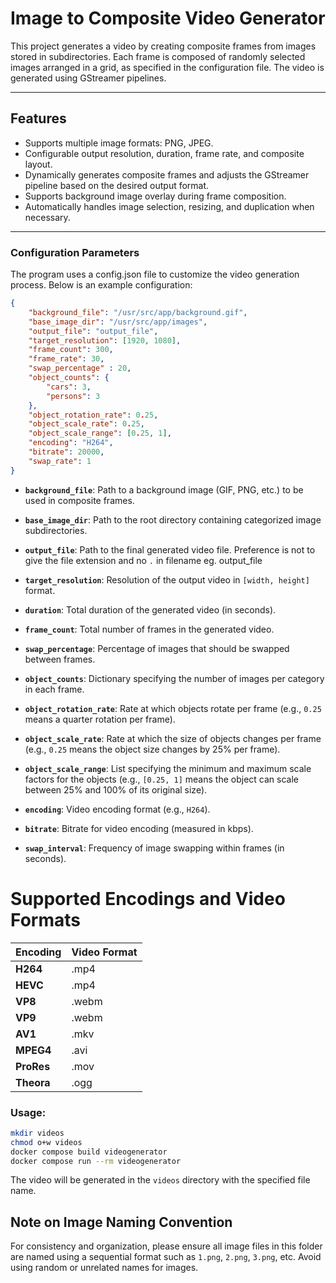 # Image to Composite Video Generator

This project generates a video by creating composite frames from images stored in subdirectories. Each frame is composed
of randomly selected images arranged in a grid, as specified in the configuration file. The video is generated using
GStreamer pipelines.

______________________________________________________________________

## Features

- Supports multiple image formats: PNG, JPEG.
- Configurable output resolution, duration, frame rate, and composite layout.
- Dynamically generates composite frames and adjusts the GStreamer pipeline based on the desired output format.
- Supports background image overlay during frame composition.
- Automatically handles image selection, resizing, and duplication when necessary.

______________________________________________________________________

### Configuration Parameters

The program uses a config.json file to customize the video generation process. Below is an example configuration:

```json
{
    "background_file": "/usr/src/app/background.gif",
    "base_image_dir": "/usr/src/app/images",
    "output_file": "output_file",
    "target_resolution": [1920, 1080],
    "frame_count": 300,
    "frame_rate": 30,
    "swap_percentage" : 20,
    "object_counts": {
        "cars": 3,
        "persons": 3
    },
    "object_rotation_rate": 0.25, 
    "object_scale_rate": 0.25, 
    "object_scale_range": [0.25, 1],
    "encoding": "H264",
    "bitrate": 20000,
    "swap_rate": 1
}
```

- **`background_file`**: Path to a background image (GIF, PNG, etc.) to be used in composite frames.

- **`base_image_dir`**: Path to the root directory containing categorized image subdirectories.

- **`output_file`**: Path to the final generated video file. Preference is not to give the file extension and no `.` in
  filename eg. output_file

- **`target_resolution`**: Resolution of the output video in `[width, height]` format.

- **`duration`**: Total duration of the generated video (in seconds).

- **`frame_count`**: Total number of frames in the generated video.

- **`swap_percentage`**: Percentage of images that should be swapped between frames.

- **`object_counts`**: Dictionary specifying the number of images per category in each frame.

- **`object_rotation_rate`**: Rate at which objects rotate per frame (e.g., `0.25` means a quarter rotation per frame).

- **`object_scale_rate`**: Rate at which the size of objects changes per frame (e.g., `0.25` means the object size
  changes by 25% per frame).

- **`object_scale_range`**: List specifying the minimum and maximum scale factors for the objects (e.g., `[0.25, 1]`
  means the object can scale between 25% and 100% of its original size).

- **`encoding`**: Video encoding format (e.g., `H264`).

- **`bitrate`**: Bitrate for video encoding (measured in kbps).

- **`swap_interval`**: Frequency of image swapping within frames (in seconds).

# Supported Encodings and Video Formats

| **Encoding**  | **Video Format** |
|---------------|------------------|
| **H264**      | .mp4             |
| **HEVC**      | .mp4             |
| **VP8**       | .webm            |
| **VP9**       | .webm            |
| **AV1**       | .mkv             |
| **MPEG4**     | .avi             |
| **ProRes**    | .mov             |
| **Theora**    | .ogg             |


### Usage:

```bash
mkdir videos
chmod o+w videos
docker compose build videogenerator
docker compose run --rm videogenerator
```

The video will be generated in the `videos` directory with the specified file name.

##  Note on Image Naming Convention

For consistency and organization, please ensure all image files in this folder are named using a sequential format such as `1.png`, `2.png`, `3.png`, etc. Avoid using random or unrelated names for images. 
